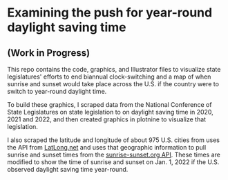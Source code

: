 # Examining the push for year-round daylight saving time
## (Work in Progress)

This repo contains the code, graphics, and Illustrator files to visualize state legislatures' efforts to end biannual clock-switching and a map of when sunrise and sunset would take place across the U.S. if the country were to switch to year-round daylight time. 

To build these graphics, I scraped data from the National Conference of State Legislatures on state legislation to on daylight saving time in 2020, 2021 and 2022, and then created graphics in plotnine to visualize that legislation. 

I also scraped the latitude and longitude of about 975 U.S. cities from uses the API from [LatLong.net](https://www.latlong.net/category/cities-236-15-1.html) and uses that geographic information to pull sunrise and sunset times from the [sunrise-sunset.org API](https://sunrise-sunset.org/api). These times are modified to show the time of sunrise and sunset on Jan. 1, 2022 if the U.S. observed daylight saving time year-round. 
